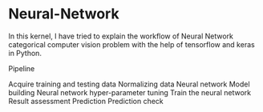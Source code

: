 # Neural-Network
In this kernel, I have tried to explain the workflow of Neural Network categorical computer vision problem with the help of tensorflow and keras in Python.

Pipeline

Acquire training and testing data
Normalizing data
Neural network Model building
Neural network hyper-parameter tuning
Train the neural network
Result assessment
Prediction
Prediction check
